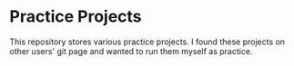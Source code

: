 # Practice Projects
This repository stores various practice projects. I found these projects on other users' git page and wanted to run them myself as practice.
